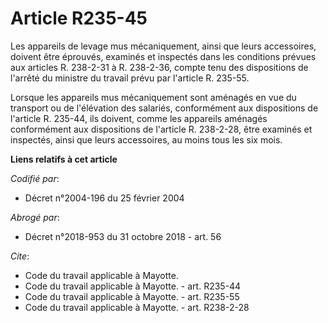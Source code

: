 # Article R235-45

Les appareils de levage mus mécaniquement, ainsi que leurs accessoires, doivent être éprouvés, examinés et inspectés dans les
conditions prévues aux articles R. 238-2-31 à R. 238-2-36, compte tenu des dispositions de l'arrêté du ministre du travail
prévu par l'article R. 235-55.

Lorsque les appareils mus mécaniquement sont aménagés en vue du transport ou de l'élévation des salariés, conformément aux
dispositions de l'article R. 235-44, ils doivent, comme les appareils aménagés conformément aux dispositions de l'article R.
238-2-28, être examinés et inspectés, ainsi que leurs accessoires, au moins tous les six mois.

**Liens relatifs à cet article**

_Codifié par_:

  - Décret n°2004-196 du 25 février 2004

_Abrogé par_:

  - Décret n°2018-953 du 31 octobre 2018 - art. 56

_Cite_:

  - Code du travail applicable à Mayotte.
  - Code du travail applicable à Mayotte. - art. R235-44
  - Code du travail applicable à Mayotte. - art. R235-55
  - Code du travail applicable à Mayotte. - art. R238-2-28
